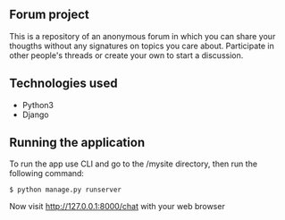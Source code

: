 ## Forum project

This is a repository of an anonymous forum in which you can share your thougths without any signatures on topics you care about. Participate in other people's threads or create your own to start a discussion.

## Technologies used

- Python3
- Django

## Running the application

To run the app use CLI and go to the /mysite directory, then run the following command:
```
$ python manage.py runserver
```
Now visit  http://127.0.0.1:8000/chat with your web browser